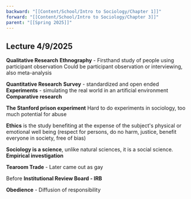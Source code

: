 ```yaml
---
backward: "[[Content/School/Intro to Sociology/Chapter 1]]"
forward: "[[Content/School/Intro to Sociology/Chapter 3]]"
parent: "[[Spring 2025]]"
---
```






Lecture 4/9/2025
--
**Qualitative Research**
**Ethnography** - Firsthand study of people using participant observation
Could be participant observation or interviewing, also meta-analysis

**Quantitative Research**
**Survey** - standardized and open ended
**Experiments** - simulating the real world in an artificial environment
**Comparative research**

**The Stanford prison experiment**
Hard to do experiments in sociology, too much potential for abuse

**Ethics**
is the study benefiting at the expense of the subject's physical or emotional well being (respect for persons, do no harm, justice, benefit everyone in society, free of bias)

**Sociology is a science**, unlike natural sciences, it is a social science.
****Empirical investigation****

**Tearoom Trade** - Later came out as gay

Before **Institutional Review Board - IRB**

**Obedience** - Diffusion of responsibility

